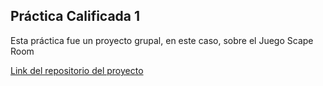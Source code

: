 ## Práctica Calificada 1
Esta práctica fue un proyecto grupal, en este caso, sobre el Juego Scape Room  
  
[Link del repositorio del proyecto](https://github.com/JuanSilva2000/CC3S2---Proyecto-5)